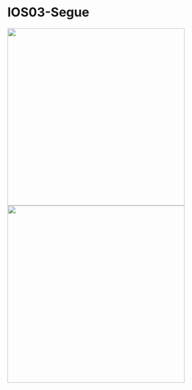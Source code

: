 # IOS03-Segue

<img src=" https://user-images.githubusercontent.com/98465848/190509587-00295bb0-b587-4948-ae2a-a4b1ec14869f.png" width="400">
<img src=" https://user-images.githubusercontent.com/98465848/190509629-f1457e64-4f02-4ea3-99f9-40b546ab1280.png" width="400">
